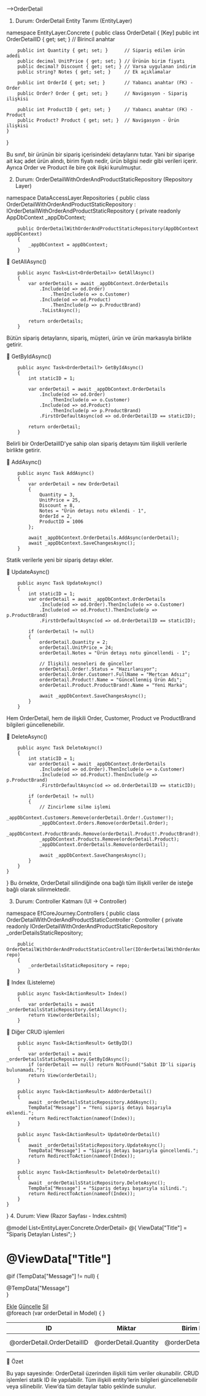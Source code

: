 ﻿-->OrderDetail

1. Durum: OrderDetail Entity Tanımı (EntityLayer)

namespace EntityLayer.Concrete
{
    public class OrderDetail
    {
        [Key]
        public int OrderDetailID { get; set; } // Birincil anahtar

        public int Quantity { get; set; }      // Sipariş edilen ürün adedi
        public decimal UnitPrice { get; set; } // Ürünün birim fiyatı
        public decimal? Discount { get; set; } // Varsa uygulanan indirim
        public string? Notes { get; set; }     // Ek açıklamalar

        public int OrderId { get; set; }       // Yabancı anahtar (FK) - Order
        public Order? Order { get; set; }      // Navigasyon - Sipariş ilişkisi

        public int ProductID { get; set; }     // Yabancı anahtar (FK) - Product
        public Product? Product { get; set; }  // Navigasyon - Ürün ilişkisi
    }
}

Bu sınıf, bir ürünün bir sipariş içerisindeki detaylarını tutar. Yani bir siparişe ait kaç adet ürün alındı, birim fiyatı nedir, ürün bilgisi nedir gibi verileri içerir.
Ayrıca Order ve Product ile bire çok ilişki kurulmuştur.

2. Durum: OrderDetailWithOrderAndProductStaticRepository (Repository Layer)

namespace DataAccessLayer.Repositories
{
    public class OrderDetailWithOrderAndProductStaticRepository : IOrderDetailWithOrderAndProductStaticRepository
    {
        private readonly AppDbContext _appDbContext;

        public OrderDetailWithOrderAndProductStaticRepository(AppDbContext appDbContext)
        {
            _appDbContext = appDbContext;
        }

📌 GetAllAsync()

        public async Task<List<OrderDetail>> GetAllAsync()
        {
            var orderDetails = await _appDbContext.OrderDetails
                .Include(od => od.Order)
                    .ThenInclude(o => o.Customer)
                .Include(od => od.Product)
                    .ThenInclude(p => p.ProductBrand)
                .ToListAsync();

            return orderDetails;
        }

Bütün sipariş detaylarını, sipariş, müşteri, ürün ve ürün markasıyla birlikte getirir.

📌 GetByIdAsync()

        public async Task<OrderDetail?> GetByIdAsync()
        {
            int staticID = 1;

            var orderDetail = await _appDbContext.OrderDetails
                .Include(od => od.Order)
                    .ThenInclude(o => o.Customer)
                .Include(od => od.Product)
                    .ThenInclude(p => p.ProductBrand)
                .FirstOrDefaultAsync(od => od.OrderDetailID == staticID);

            return orderDetail;
        }

Belirli bir OrderDetailID'ye sahip olan sipariş detayını tüm ilişkili verilerle birlikte getirir.

📌 AddAsync()

        public async Task AddAsync()
        {
            var orderDetail = new OrderDetail
            {
                Quantity = 3,
                UnitPrice = 25,
                Discount = 8,
                Notes = "Ürün detayı notu eklendi - 1",
                OrderId = 2,
                ProductID = 1006
            };

            await _appDbContext.OrderDetails.AddAsync(orderDetail);
            await _appDbContext.SaveChangesAsync();
        }
Statik verilerle yeni bir sipariş detayı ekler.

📌 UpdateAsync()

        public async Task UpdateAsync()
        {
            int staticID = 1;
            var orderDetail = await _appDbContext.OrderDetails
                .Include(od => od.Order).ThenInclude(o => o.Customer)
                .Include(od => od.Product).ThenInclude(p => p.ProductBrand)
                .FirstOrDefaultAsync(od => od.OrderDetailID == staticID);

            if (orderDetail != null)
            {
                orderDetail.Quantity = 2;
                orderDetail.UnitPrice = 24;
                orderDetail.Notes = "Ürün detayı notu güncellendi - 1";

                // İlişkili nesneleri de günceller
                orderDetail.Order!.Status = "Hazırlanıyor";
                orderDetail.Order.Customer!.FullName = "Mertcan Adsız";
                orderDetail.Product!.Name = "Güncellenmiş Ürün Adı";
                orderDetail.Product.ProductBrand!.Name = "Yeni Marka";

                await _appDbContext.SaveChangesAsync();
            }
        }

Hem OrderDetail, hem de ilişkili Order, Customer, Product ve ProductBrand bilgileri güncellenebilir.

📌 DeleteAsync()

        public async Task DeleteAsync()
        {
            int staticID = 1;
            var orderDetail = await _appDbContext.OrderDetails
                .Include(od => od.Order).ThenInclude(o => o.Customer)
                .Include(od => od.Product).ThenInclude(p => p.ProductBrand)
                .FirstOrDefaultAsync(od => od.OrderDetailID == staticID);

            if (orderDetail != null)
            {
                // Zincirleme silme işlemi
                _appDbContext.Customers.Remove(orderDetail.Order!.Customer!);
                _appDbContext.Orders.Remove(orderDetail.Order);
                _appDbContext.ProductBrands.Remove(orderDetail.Product!.ProductBrand!);
                _appDbContext.Products.Remove(orderDetail.Product);
                _appDbContext.OrderDetails.Remove(orderDetail);

                await _appDbContext.SaveChangesAsync();
            }
        }
    }
}
Bu örnekte, OrderDetail silindiğinde ona bağlı tüm ilişkili veriler de isteğe bağlı olarak silinmektedir.

3. Durum: Controller Katmanı (UI → Controller)

namespace EfCoreJourney.Controllers
{
    public class OrderDetailWithOrderAndProductStaticController : Controller
    {
        private readonly IOrderDetailWithOrderAndProductStaticRepository _orderDetailsStaticRepository;

        public OrderDetailWithOrderAndProductStaticController(IOrderDetailWithOrderAndProductStaticRepository repo)
        {
            _orderDetailsStaticRepository = repo;
        }

📌 Index (Listeleme)

        public async Task<IActionResult> Index()
        {
            var orderDetails = await _orderDetailsStaticRepository.GetAllAsync();
            return View(orderDetails);
        }

📌 Diğer CRUD işlemleri

        public async Task<IActionResult> GetByID()
        {
            var orderDetail = await _orderDetailsStaticRepository.GetByIdAsync();
            if (orderDetail == null) return NotFound("Sabit ID'li sipariş bulunamadı.");
            return View(orderDetail);
        }

        public async Task<IActionResult> AddOrderDetail()
        {
            await _orderDetailsStaticRepository.AddAsync();
            TempData["Message"] = "Yeni sipariş detayı başarıyla eklendi.";
            return RedirectToAction(nameof(Index));
        }

        public async Task<IActionResult> UpdateOrderDetail()
        {
            await _orderDetailsStaticRepository.UpdateAsync();
            TempData["Message"] = "Sipariş detayı başarıyla güncellendi.";
            return RedirectToAction(nameof(Index));
        }

        public async Task<IActionResult> DeleteOrderDetail()
        {
            await _orderDetailsStaticRepository.DeleteAsync();
            TempData["Message"] = "Sipariş detayı başarıyla silindi.";
            return RedirectToAction(nameof(Index));
        }
    }
}
4. Durum: View (Razor Sayfası - Index.cshtml)

@model List<EntityLayer.Concrete.OrderDetail>
@{
    ViewData["Title"] = "Sipariş Detayları Listesi";
}

<h1>@ViewData["Title"]</h1>

@if (TempData["Message"] != null)
{
    <div class="alert alert-success">@TempData["Message"]</div>
}

<div class="d-flex gap-2 mb-3">
    <a class="btn btn-success" href="/OrderDetailWithOrderAndProductStatic/AddOrderDetail">Ekle</a>
    <a class="btn btn-warning" href="/OrderDetailWithOrderAndProductStatic/UpdateOrderDetail">Güncelle</a>
    <a class="btn btn-danger" href="/OrderDetailWithOrderAndProductStatic/DeleteOrderDetail">Sil</a>
</div>

<table class="table table-bordered">
    <thead>
        <tr>
            <th>ID</th>
            <th>Miktar</th>
            <th>Birim Fiyat</th>
            <th>İndirim</th>
            <th>Notlar</th>
            <th>Sipariş Tarihi</th>
            <th>Toplam Tutar</th>
            <th>Durum</th>
            <th>Sipariş Notu</th>
            <th>Müşteri Adı</th>
            <th>Ürün Adı</th>
            <th>Açıklama</th>
            <th>Fiyat</th>
            <th>Stok</th>
            <th>Aktif mi?</th>
            <th>Marka</th>
            <th>Marka Açıklaması</th>
            <th>Ülke</th>
        </tr>
    </thead>
    <tbody>
        @foreach (var orderDetail in Model)
        {
            <tr>
                <td>@orderDetail.OrderDetailID</td>
                <td>@orderDetail.Quantity</td>
                <td>@orderDetail.UnitPrice</td>
                <td>@orderDetail.Discount</td>
                <td>@orderDetail.Notes</td>
                <td>@orderDetail.Order?.OrderDate</td>
                <td>@orderDetail.Order?.TotalAmount</td>
                <td>@orderDetail.Order?.Status</td>
                <td>@orderDetail.Order?.Notes</td>
                <td>@orderDetail.Order?.Customer?.FullName</td>
                <td>@orderDetail.Product?.Name</td>
                <td>@orderDetail.Product?.Description</td>
                <td>@orderDetail.Product?.Price</td>
                <td>@orderDetail.Product?.Stock</td>
                <td>@(orderDetail.Product?.IsActive == true ? "Evet" : "Hayır")</td>
                <td>@orderDetail.Product?.ProductBrand?.Name</td>
                <td>@orderDetail.Product?.ProductBrand?.Description</td>
                <td>@orderDetail.Product?.ProductBrand?.Country</td>
            </tr>
        }
    </tbody>
</table>

📌 Özet

Bu yapı sayesinde:
OrderDetail üzerinden ilişkili tüm veriler okunabilir.
CRUD işlemleri statik ID ile yapılabilir.
Tüm ilişkili entity’lerin bilgileri güncellenebilir veya silinebilir.
View’da tüm detaylar tablo şeklinde sunulur.
